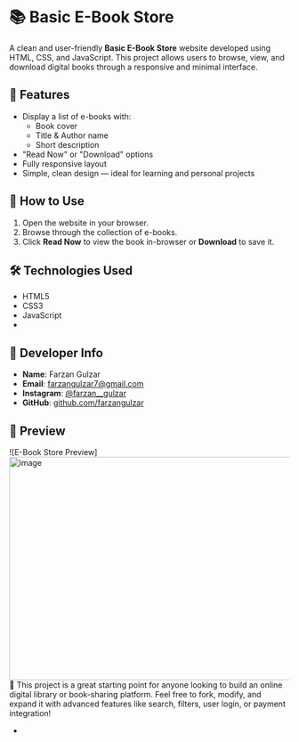 # 📚 Basic E-Book Store

A clean and user-friendly **Basic E-Book Store** website developed using HTML, CSS, and JavaScript. This project allows users to browse, view, and download digital books through a responsive and minimal interface.

## 🔧 Features

- Display a list of e-books with:
  - Book cover
  - Title & Author name
  - Short description
- "Read Now" or "Download" options
- Fully responsive layout
- Simple, clean design — ideal for learning and personal projects

## 🚀 How to Use

1. Open the website in your browser.
2. Browse through the collection of e-books.
3. Click **Read Now** to view the book in-browser or **Download** to save it.

## 🛠️ Technologies Used

- HTML5
- CSS3
- JavaScript
- 
## 👤 Developer Info

- **Name**: Farzan Gulzar  
- **Email**: [farzangulzar7@gmail.com](mailto:farzangulzar7@gmail.com)  
- **Instagram**: [@farzan__gulzar](https://instagram.com/farzan__gulzar)  
- **GitHub**: [github.com/farzangulzar](https://github.com/farzangulzar)

## 📸 Preview

![E-Book Store Preview]
<img width="920" height="401" alt="image" src="https://github.com/user-attachments/assets/e4160e8f-bac3-4ef6-9c1e-9a50b040a3da" />
📌 This project is a great starting point for anyone looking to build an online digital library or book-sharing platform. Feel free to fork, modify, and expand it with advanced features like search, filters, user login, or payment integration!


- 
